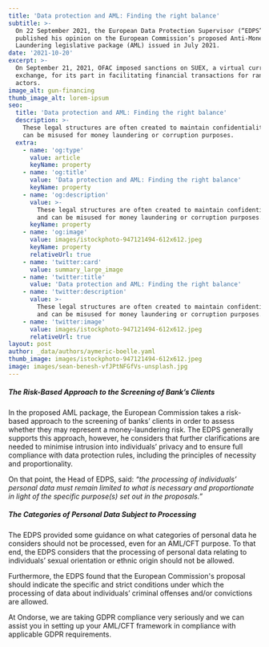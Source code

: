 ```yaml
---
title: 'Data protection and AML: Finding the right balance'
subtitle: >-
  On 22 September 2021, the European Data Protection Supervisor (“EDPS”)
  published his opinion on the European Commission’s proposed Anti-Money
  Laundering legislative package (AML) issued in July 2021.
date: '2021-10-20'
excerpt: >-
  On September 21, 2021, OFAC imposed sanctions on SUEX, a virtual currency
  exchange, for its part in facilitating financial transactions for ransomware
  actors.
image_alt: gun-financing
thumb_image_alt: lorem-ipsum
seo:
  title: 'Data protection and AML: Finding the right balance'
  description: >-
    These legal structures are often created to maintain confidentiality, and
    can be misused for money laundering or corruption purposes. 
  extra:
    - name: 'og:type'
      value: article
      keyName: property
    - name: 'og:title'
      value: 'Data protection and AML: Finding the right balance'
      keyName: property
    - name: 'og:description'
      value: >-
        These legal structures are often created to maintain confidentiality,
        and can be misused for money laundering or corruption purposes. 
      keyName: property
    - name: 'og:image'
      value: images/istockphoto-947121494-612x612.jpeg
      keyName: property
      relativeUrl: true
    - name: 'twitter:card'
      value: summary_large_image
    - name: 'twitter:title'
      value: 'Data protection and AML: Finding the right balance'
    - name: 'twitter:description'
      value: >-
        These legal structures are often created to maintain confidentiality,
        and can be misused for money laundering or corruption purposes. 
    - name: 'twitter:image'
      value: images/istockphoto-947121494-612x612.jpeg
      relativeUrl: true
layout: post
author: _data/authors/aymeric-boelle.yaml
thumb_image: images/istockphoto-947121494-612x612.jpeg
image: images/sean-benesh-vfJPtNFGfVs-unsplash.jpg
---
```

##### The Risk-Based Approach to the Screening of Bank’s Clients

In the proposed AML package, the European Commission takes a risk-based approach to the screening of banks’ clients in order to assess whether they may represent a money-laundering risk. The EDPS generally supports this approach, however, he considers that further clarifications are needed to minimise intrusion into individuals’ privacy and to ensure full compliance with data protection rules, including the principles of necessity and proportionality.

On that point, the Head of EDPS, said: *“the processing of individuals’ personal data must remain limited to what is necessary and proportionate in light of the specific purpose(s) set out in the proposals.”*

##### The Categories of Personal Data Subject to Processing

The EDPS provided some guidance on what categories of personal data he considers should not be processed, even for an AML/CFT purpose. To that end, the EDPS considers that the processing of personal data relating to individuals’ sexual orientation or ethnic origin should not be allowed. 

Furthermore, the EDPS found that the European Commission's proposal should indicate the specific and strict conditions under which the processing of data about individuals’ criminal offenses and/or convictions are allowed.

At Ondorse, we are taking GDPR compliance very seriously and we can assist you in setting up your AML/CFT framework in compliance with applicable GDPR requirements. 
